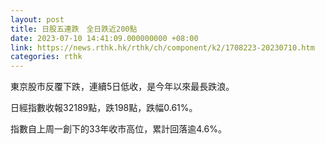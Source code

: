```yaml
---
layout: post
title: 日股五連跌　全日跌近200點
date: 2023-07-10 14:41:09.000000000 +08:00
link: https://news.rthk.hk/rthk/ch/component/k2/1708223-20230710.htm
categories: rthk
---
```


東京股市反覆下跌，連續5日低收，是今年以來最長跌浪。

日經指數收報32189點，跌198點，跌幅0.61%。

指數自上周一創下的33年收市高位，累計回落逾4.6%。
